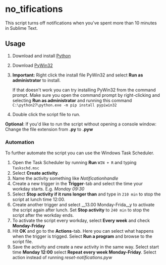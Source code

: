 # no_tifications

This script turns off notifications when you've spent more than 10 minutes in Sublime Text.

## Usage

1. Download and install [Python](https://www.python.org/ftp/python/2.7.10/python-2.7.10.msi)
2. Download [PyWin32](https://sourceforge.net/projects/pywin32/files/pywin32/Build%20220/pywin32-220.win32-py2.7.exe/download)
3. __Important:__ Right click the install file PyWin32 and select __Run as administrator__ to install.
   
   If that doesn't work you can try ​installing PyWin32 from the command prompt. Make sure you open the command prompt by right-clicking and selecting __Run as administrator__ and running this command `C:\python27\python.exe -m pip install pypiwin32`

4. Double click the script file to run.

__Optional__: If you'd like to run the script without opening a console window: Change the file extension from __.py__ to __.pyw__

### Automation

To further automate the script you can use the Windows Task Scheduler.

1. Open the Task Scheduler by running __Run__ `WIN + R` and typing `Taskschd.msc`
2. Select __Create activity__.
3. Name the activity something like *Notificationhandle*
4. Create a new trigger in the __Trigger__-tab and select the time your workday starts. E.g. *Monday 09:30*
5. Select __Stop activity if it runs longer than__ and type in `210 min` to stop the script at lunch time 12:00.
6. Create another trigger and select __13.00 Monday-Frida__y to activate the script again after lunch. Set __Stop activity__ to `240 min` to stop the script after the workday ends.
7. To activate the script every workday, select __Every week__ and check __Monday-Friday__
8. Hit __OK__ and go to the __Actions__-tab. Here you can select what happens when the trigger is trigged. Select __Run a program__ and browse to the script file.
9. Save the activity and create a new activity in the same way. Select start time __Monday 12:00__ select __Repeat every week Monday-Friday__. Select action instead of running *reset-notifications.pyw*
